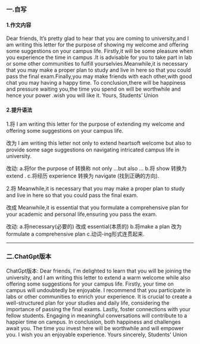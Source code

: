 ### 一.自写
#### 1.作文内容
Dear friends,
It’s pretty glad to hear that you are coming to university,and I am writing this letter for the purpose of showing my welcome and offering some suggestions on your campus life.
Firstly,it will be some pleasure when you experience the time in campus .It is advisable for you to take part in lab or some other communities to fulfill yourselvies.Meanwhile,it is necessary that you may make a proper plan to study and live in here so that you could pass the final exam.Finally,you may make friends with each other,with good chat you may having a happy time.
To conclusion,there will be happiness and pressure waiting you,the time you spend on will be worthwhile and hence your power .wish you will like it.
Yours,
Students’ Union

#### 2.提升语法
1.将
I am writing this letter for the purpose of extending my welcome and offering some suggestions on your campus life.

改为
I am writing this letter not only to extend heartsoft welcome but also to provide some sage suggestions on navigating intricated campus life in university.

改动: 
a.将for the purpose of 转换称 not only ...but also ...
b.将 show 转换为 extend .
c.将经历 experience 转换为 navigate (找到正确的方向).

2.将
Meanwhile,it is necessary that you may make a proper plan to study and live in here so that you could pass the final exam.

改成
Meanwhile,it is essential that you formulate a comprehensive plan for your academic and personal life,ensuring you pass the exam.

改动:
a.将necessary(必要的) 改成 essential(本质的)
b.将make a plan 改为 formulate a comprehensive plan
c.动词-ing形式连贯起来.

---

### 二.ChatGpt版本
ChatGpt版本:
Dear friends,
I'm delighted to learn that you will be joining the university, and I am writing this letter to extend a warm welcome while also offering some suggestions for your campus life.
Firstly, your time on campus will undoubtedly be enjoyable. I recommend that you participate in labs or other communities to enrich your experience. It is crucial to create a well-structured plan for your studies and daily life, considering the importance of passing the final exams. Lastly, foster connections with your fellow students. Engaging in meaningful conversations will contribute to a happier time on campus.
In conclusion, both happiness and challenges await you. The time you invest here will be worthwhile and will empower you. I wish you an enjoyable experience.
Yours sincerely,
Students' Union
